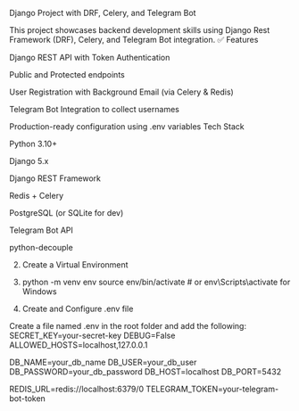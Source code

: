 Django Project with DRF, Celery, and Telegram Bot

This project showcases backend development skills using Django Rest Framework (DRF), Celery, and Telegram Bot integration.
✅ Features

Django REST API with Token Authentication

Public and Protected endpoints

User Registration with Background Email (via Celery & Redis)

Telegram Bot Integration to collect usernames

Production-ready configuration using .env variables
Tech Stack

Python 3.10+

Django 5.x

Django REST Framework

Redis + Celery

PostgreSQL (or SQLite for dev)

Telegram Bot API

python-decouple

2. Create a Virtual Environment
3. python -m venv env
source env/bin/activate  # or env\Scripts\activate for Windows

4. Create and Configure .env file

Create a file named .env in the root folder and add the following:
SECRET_KEY=your-secret-key
DEBUG=False
ALLOWED_HOSTS=localhost,127.0.0.1

DB_NAME=your_db_name
DB_USER=your_db_user
DB_PASSWORD=your_db_password
DB_HOST=localhost
DB_PORT=5432

REDIS_URL=redis://localhost:6379/0
TELEGRAM_TOKEN=your-telegram-bot-token
